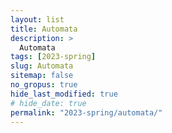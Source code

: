 ```yaml
---
layout: list
title: Automata
description: >
  Automata
tags: [2023-spring]
slug: Automata
sitemap: false
no_gropus: true
hide_last_modified: true
# hide_date: true
permalink: "2023-spring/automata/"
---
```

